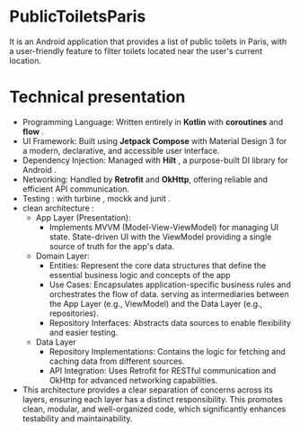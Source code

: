 # PublicToiletsParis
It is an Android application that provides a list of public toilets in Paris, with a user-friendly feature to filter toilets located near the user's current location.
# Technical presentation 
- Programming Language: Written entirely in <b>Kotlin</b> with <b>coroutines</b> and <b>flow</b> .
- UI Framework: Built using <b>Jetpack Compose</b> with Material Design 3 for a modern, declarative, and accessible user interface.
- Dependency Injection: Managed with <b>Hilt</b> , a purpose-built DI library for Android .
- Networking: Handled by <b>Retrofit</b> and <b>OkHttp</b>, offering reliable and efficient API communication.
- Testing : with turbine , mockk and junit .
- clean architecture :
  - App Layer (Presentation):
     - Implements MVVM (Model-View-ViewModel) for managing UI state.
  State-driven UI with the ViewModel providing a single source of truth for the app's data.
  - Domain Layer:
    - Entities: Represent the core data structures that define the essential business logic and concepts of the app
    - Use Cases: Encapsulates application-specific business rules and orchestrates the flow of data. serving as intermediaries between the App Layer (e.g., ViewModel) and the Data Layer (e.g., repositories).
    - Repository Interfaces: Abstracts data sources to enable flexibility and easier testing.
  - Data Layer
    - Repository Implementations: Contains the logic for fetching and caching data from different sources.
    - API Integration: Uses Retrofit for RESTful communication and OkHttp for advanced networking capabilities.
- This architecture provides a clear separation of concerns across its layers, ensuring each layer has a distinct responsibility. This promotes clean, modular, and well-organized code, which significantly enhances testability and maintainability.

